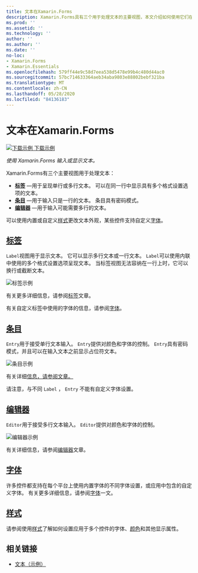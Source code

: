 ```yaml
---
title: 文本在Xamarin.Forms
description: Xamarin.Forms具有三个用于处理文本的主要视图，本文介绍如何使用它们在应用程序中输入和显示文本 Xamarin.Forms 。
ms.prod: ''
ms.assetid: ''
ms.technology: ''
author: ''
ms.author: ''
ms.date: ''
no-loc:
- Xamarin.Forms
- Xamarin.Essentials
ms.openlocfilehash: 579ff44e9c58d7eea538d5478e99b4c480d44ac0
ms.sourcegitcommit: 57bc714633364aeb34aba9803e88802bebf321ba
ms.translationtype: MT
ms.contentlocale: zh-CN
ms.lasthandoff: 05/28/2020
ms.locfileid: "84136183"
---
```

# <a name="text-in-xamarinforms"></a>文本在Xamarin.Forms

[![下载示例](~/media/shared/download.png) 下载示例](https://docs.microsoft.com/samples/xamarin/xamarin-forms-samples/userinterface-text)

_使用 Xamarin.Forms 输入或显示文本。_

Xamarin.Forms有三个主要视图用于处理文本：

- **[标签](#Label)** &mdash;用于呈现单行或多行文本。 可以在同一行中显示具有多个格式设置选项的文本。
- **[条目](#Entry)** &mdash;用于输入只是一行的文本。 条目具有密码模式。
- **[编辑器](#Editor)** &mdash;用于输入可能需要多行的文本。

可以使用内置或自定义[样式](#Styles)更改文本外观，某些控件支持自定义[字体](#Fonts)。

<a name="Label" />

## <a name="label"></a>[标签](label.md)

`Label`视图用于显示文本。 它可以显示多行文本或一行文本。 `Label`可以使用内联中使用的多个格式设置选项呈现文本。 当标签视图无法容纳在一行上时，它可以换行或截断文本。

![标签示例](images/label.png)

有关更多详细信息，请参阅[标签](label.md)文章。

有关自定义标签中使用的字体的信息，请参阅[字体](fonts.md)。

<a name="Entry" />

## <a name="entry"></a>[条目](entry.md)

`Entry`用于接受单行文本输入。 `Entry`提供对颜色和字体的控制。 `Entry`具有密码模式，并且可以在输入文本之前显示占位符文本。

![条目示例](images/entry.png)

有关详细[信息，请参阅文章。](entry.md)

请注意，与不同 `Label` ， `Entry` 不能有自定义字体设置。

<a name="Editor" />

## <a name="editor"></a>[编辑器](editor.md)

`Editor`用于接受多行文本输入。 `Editor`提供对颜色和字体的控制。

![编辑器示例](images/editor.png)

有关详细信息，请参阅[编辑器](editor.md)文章。

<a name="Fonts" />

## <a name="fonts"></a>[字体](fonts.md)

许多控件都支持在每个平台上使用内置字体的不同字体设置，或应用中包含的自定义字体。 有关更多详细信息，请参阅[字体](fonts.md)一文。

<a name="Styles" />

## <a name="styles"></a>[样式](styles.md)

请参阅使用[样式](~/xamarin-forms/user-interface/styles/index.md)了解如何设置应用于多个控件的字体、[颜色](~/xamarin-forms/user-interface/colors.md)和其他显示属性。

## <a name="related-links"></a>相关链接

- [文本（示例）](https://docs.microsoft.com/samples/xamarin/xamarin-forms-samples/userinterface-text)

